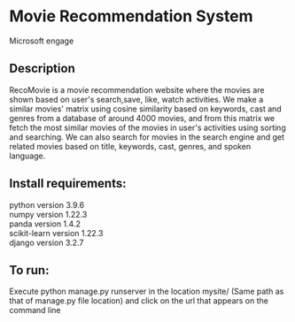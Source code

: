 # Movie Recommendation System
Microsoft engage

## Description
RecoMovie is a movie recommendation website where the movies are shown based on user's search,save, like, watch activities. We make a similar movies' matrix using cosine similarity based on keywords, cast and genres from a database of around 4000 movies, and from this matrix we fetch the most similar movies of the movies in user's activities using sorting and searching.
We can also search for movies in the search engine and get related movies based on title, keywords, cast, genres, and spoken language.

## Install requirements:
python version 3.9.6 <br>
numpy version 1.22.3 <br>
panda version 1.4.2<br>
scikit-learn version 1.22.3 <br>
django version 3.2.7 <br>

## To run:
Execute python manage.py runserver in the location mysite/ (Same path as that of manage.py file location) and click on the url that appears on the command line
